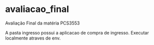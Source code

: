 # avaliacao_final
Avaliação Final da matéria PCS3553

A pasta ingresso possui a aplicacao de compra de ingresso.
Executar localmente atraves de env.

